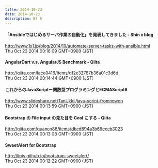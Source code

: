 ```yaml
---
title: 2014-10-23
date: 2014-10-23
description: B! 5
---
```


#### 「Ansibleではじめるサーバ作業の自動化」を発表してきました - Shin x blog
http://www.1x1.jp/blog/2014/10/automate-server-tasks-with-ansible.html<br>
Thu Oct 23 2014 00:16:09 GMT+0900 (JST)<br>


#### AngularDart v.s. AngularJS Benchmark - Qiita
http://qiita.com/laco0416/items/df2e32787b36a01c3d6d<br>
Thu Oct 23 2014 00:14:44 GMT+0900 (JST)<br>


#### これからのJavaScriptー関数型プログラミングとECMAScript6
http://www.slideshare.net/TanUkkii/java-script-fromnowon<br>
Thu Oct 23 2014 00:13:59 GMT+0900 (JST)<br>


#### Bootstrap の File input の見た目を Cool にする - Qiita
http://qiita.com/quanon86/items/dbcd694a3b66eceb3023<br>
Thu Oct 23 2014 00:13:08 GMT+0900 (JST)<br>


#### SweetAlert for Bootstrap
http://lipis.github.io/bootstrap-sweetalert/<br>
Thu Oct 23 2014 00:12:22 GMT+0900 (JST)<br>


